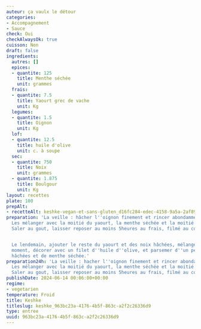 ```yaml
---
auteur: ça vaulx le détour
categories:
- Accompagnement
- Sauce
check: Oui
checkAlwaysOk: true
cuisson: Non
draft: false
ingredients:
  autres: []
  epices:
  - quantite: 125
    title: Menthe séchée
    unit: grammes
  frais:
  - quantite: 7.5
    title: Yaourt grec de vache
    unit: Kg
  legumes:
  - quantite: 1.5
    title: Oignon
    unit: Kg
  lof:
  - quantite: 12.5
    title: huile d'olive
    unit: c. à soupe
  sec:
  - quantite: 750
    title: Noix
    unit: grammes
  - quantite: 1.875
    title: Boulgour
    unit: Kg
layout: recettes
plate: 100
prepAlt:
- recetteAlt: keshke-vegan-et-sans-gluten_d16fc284-edec-4158-9a5a-2af89434f737
preparation: 'La veille : hâcher l''oignon finement et rincer abondamment le boulgour.
  Les mélanger avec la moitié du yaourt, la menthe séchée et la moitié des noix hâchées.
  Saler au gout, laisser reposer au moins 5heures au frais, filmé au contact.


  Le lendemain, ajouter le reste du yaourt et des noix hâchées, mélanger. Au dernier
  moment, décorer avec un filet d''huile d''olive, et parsemer d''un peu de noix grossièrement
  hâchées et de menthe séchée.'
preparation24h: 'La veille : hacher l''oignon finement et rincer abondamment le boulgour.
  Les mélanger avec la moitié du yaourt, la menthe séchée et la moitié des noix hâchées.
  Saler au gout, laisser reposer au moins 5heures au frais, filmé au contact.'
publishDate: 2024-06-14 00:06:00+00:00
regime:
- vegetarien
temperature: Froid
title: Keshke
titleslug: keshke_963bc23a-4176-4b5f-863c-a2f2c26336d9
type: entree
uuid: 963bc23a-4176-4b5f-863c-a2f2c26336d9
---
```

